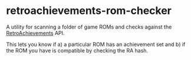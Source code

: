 # retroachievements-rom-checker
A utility for scanning a folder of game ROMs and checks against the [RetroAchievements](https://retroachievements.org/) API.

This lets you know if a) a particular ROM has an achievement set and b) if the ROM you have is compatible by checking the RA hash.